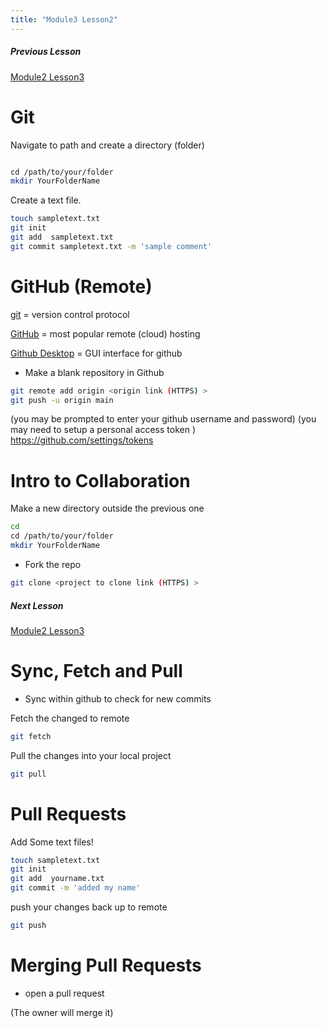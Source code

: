 ```yaml
---
title: "Module3 Lesson2"
---
```

##### Previous Lesson
[Module2 Lesson3](Module2%20Lesson3.md)

# Git

Navigate to path and create a directory (folder)
```bash

cd /path/to/your/folder
mkdir YourFolderName
```

Create a text file.
```bash
touch sampletext.txt
git init
git add  sampletext.txt
git commit sampletext.txt -m 'sample comment'
```




# GitHub (Remote)
[git](https://git-scm.com/) = version control protocol

[GitHub](https://github.com/) = most popular  remote (cloud) hosting 

[Github Desktop](https://desktop.github.com/) = GUI interface for github


- Make a blank repository in Github


```bash 
git remote add origin <origin link (HTTPS) >
git push -u origin main
```

(you may be prompted to enter your github username and password)
(you may need to setup a personal access token )
https://github.com/settings/tokens


# Intro to Collaboration

Make a new directory outside the previous one
```bash
cd
cd /path/to/your/folder
mkdir YourFolderName
```


 - Fork the repo
```bash 
git clone <project to clone link (HTTPS) >
```

##### Next Lesson
[Module2 Lesson3](Module2%20Lesson7.md)

# Sync, Fetch and Pull
- Sync within github to check for new commits

Fetch the changed to remote
```bash
git fetch
```

Pull the changes  into your local project
```bash
git pull
```


# Pull Requests
Add Some text files!

```bash
touch sampletext.txt
git init
git add  yourname.txt
git commit -m 'added my name'
```

push your changes back up to remote
```bash
git push
```
# Merging Pull Requests

- open a pull request 


(The owner will merge it)
